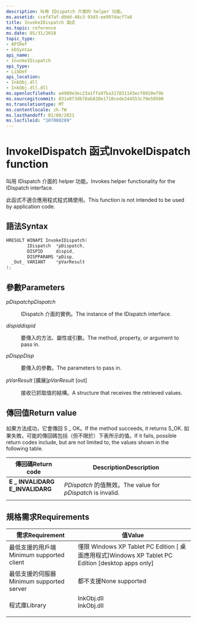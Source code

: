 ```yaml
---
description: 叫用 IDispatch 介面的 helper 功能。
ms.assetid: ccef47af-d9dd-48c3-93d3-ee997dacf7a8
title: InvokeIDispatch 函式
ms.topic: reference
ms.date: 05/31/2018
topic_type:
- APIRef
- kbSyntax
api_name:
- InvokeIDispatch
api_type:
- LibDef
api_location:
- InkObj.dll
- InkObj.dll.dll
ms.openlocfilehash: e4989e3ec23a1ffa97ba317831143ecf0920ef9b
ms.sourcegitcommit: 831e8f3db78ab820e1710cede244553c70e50500
ms.translationtype: MT
ms.contentlocale: zh-TW
ms.lasthandoff: 01/08/2021
ms.locfileid: "107000289"
---
```

# <a name="invokeidispatch-function"></a><span data-ttu-id="1021c-103">InvokeIDispatch 函式</span><span class="sxs-lookup"><span data-stu-id="1021c-103">InvokeIDispatch function</span></span>

<span data-ttu-id="1021c-104">叫用 IDispatch 介面的 helper 功能。</span><span class="sxs-lookup"><span data-stu-id="1021c-104">Invokes helper functionality for the IDispatch interface.</span></span>

<span data-ttu-id="1021c-105">此函式不適合應用程式程式碼使用。</span><span class="sxs-lookup"><span data-stu-id="1021c-105">This function is not intended to be used by application code.</span></span>

## <a name="syntax"></a><span data-ttu-id="1021c-106">語法</span><span class="sxs-lookup"><span data-stu-id="1021c-106">Syntax</span></span>


```C++
HRESULT WINAPI InvokeIDispatch(
        IDispatch  *pDispatch,
        DISPID     dispid,
        DISPPARAMS *pDisp,
  _Out_ VARIANT    *pVarResult
);
```



## <a name="parameters"></a><span data-ttu-id="1021c-107">參數</span><span class="sxs-lookup"><span data-stu-id="1021c-107">Parameters</span></span>

<dl> <dt>

<span data-ttu-id="1021c-108">*pDispatch*</span><span class="sxs-lookup"><span data-stu-id="1021c-108">*pDispatch*</span></span> 
</dt> <dd>

<span data-ttu-id="1021c-109">IDispatch 介面的實例。</span><span class="sxs-lookup"><span data-stu-id="1021c-109">The instance of the IDispatch interface.</span></span>

</dd> <dt>

<span data-ttu-id="1021c-110">*dispid*</span><span class="sxs-lookup"><span data-stu-id="1021c-110">*dispid*</span></span> 
</dt> <dd>

<span data-ttu-id="1021c-111">要傳入的方法、屬性或引數。</span><span class="sxs-lookup"><span data-stu-id="1021c-111">The method, property, or argument to pass in.</span></span>

</dd> <dt>

<span data-ttu-id="1021c-112">*pDisp*</span><span class="sxs-lookup"><span data-stu-id="1021c-112">*pDisp*</span></span> 
</dt> <dd>

<span data-ttu-id="1021c-113">要傳入的參數。</span><span class="sxs-lookup"><span data-stu-id="1021c-113">The parameters to pass in.</span></span>

</dd> <dt>

<span data-ttu-id="1021c-114">*pVarResult* \[擴展\]</span><span class="sxs-lookup"><span data-stu-id="1021c-114">*pVarResult* \[out\]</span></span>
</dt> <dd>

<span data-ttu-id="1021c-115">接收已抓取值的結構。</span><span class="sxs-lookup"><span data-stu-id="1021c-115">A structure that receives the retrieved values.</span></span>

</dd> </dl>

## <a name="return-value"></a><span data-ttu-id="1021c-116">傳回值</span><span class="sxs-lookup"><span data-stu-id="1021c-116">Return value</span></span>

<span data-ttu-id="1021c-117">如果方法成功，它會傳回 S \_ OK。</span><span class="sxs-lookup"><span data-stu-id="1021c-117">If the method succeeds, it returns S\_OK.</span></span> <span data-ttu-id="1021c-118">如果失敗，可能的傳回碼包括（但不限於）下表所示的值。</span><span class="sxs-lookup"><span data-stu-id="1021c-118">If it fails, possible return codes include, but are not limited to, the values shown in the following table.</span></span>



| <span data-ttu-id="1021c-119">傳回碼</span><span class="sxs-lookup"><span data-stu-id="1021c-119">Return code</span></span>                                                                                  | <span data-ttu-id="1021c-120">Description</span><span class="sxs-lookup"><span data-stu-id="1021c-120">Description</span></span>                                      |
|----------------------------------------------------------------------------------------------|--------------------------------------------------|
| <dl> <span data-ttu-id="1021c-121"><dt>**E \_ INVALIDARG**</dt></span><span class="sxs-lookup"><span data-stu-id="1021c-121"><dt>**E\_INVALIDARG**</dt></span></span> </dl> | <span data-ttu-id="1021c-122">*PDispatch* 的值無效。</span><span class="sxs-lookup"><span data-stu-id="1021c-122">The value for *pDispatch* is invalid.</span></span><br/> |



 

## <a name="requirements"></a><span data-ttu-id="1021c-123">規格需求</span><span class="sxs-lookup"><span data-stu-id="1021c-123">Requirements</span></span>



| <span data-ttu-id="1021c-124">需求</span><span class="sxs-lookup"><span data-stu-id="1021c-124">Requirement</span></span> | <span data-ttu-id="1021c-125">值</span><span class="sxs-lookup"><span data-stu-id="1021c-125">Value</span></span> |
|-------------------------------------|---------------------------------------------------------------------------------------|
| <span data-ttu-id="1021c-126">最低支援的用戶端</span><span class="sxs-lookup"><span data-stu-id="1021c-126">Minimum supported client</span></span><br/> | <span data-ttu-id="1021c-127">僅限 Windows XP Tablet PC Edition \[ 桌面應用程式\]</span><span class="sxs-lookup"><span data-stu-id="1021c-127">Windows XP Tablet PC Edition \[desktop apps only\]</span></span><br/>                         |
| <span data-ttu-id="1021c-128">最低支援的伺服器</span><span class="sxs-lookup"><span data-stu-id="1021c-128">Minimum supported server</span></span><br/> | <span data-ttu-id="1021c-129">都不支援</span><span class="sxs-lookup"><span data-stu-id="1021c-129">None supported</span></span><br/>                                                             |
| <span data-ttu-id="1021c-130">程式庫</span><span class="sxs-lookup"><span data-stu-id="1021c-130">Library</span></span><br/>                  | <dl> <span data-ttu-id="1021c-131"><dt>InkObj.dll</dt></span><span class="sxs-lookup"><span data-stu-id="1021c-131"><dt>InkObj.dll</dt></span></span> </dl> |



 

 




